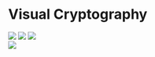 # Visual Cryptography
![](https://img.shields.io/badge/UG-blue) ![](https://img.shields.io/badge/Batch-U22CYS-lightgreen) ![](https://img.shields.io/badge/Batch-U23CYS-lightgreen) <br/>
![](https://img.shields.io/badge/Started-July_2024-blue) 

